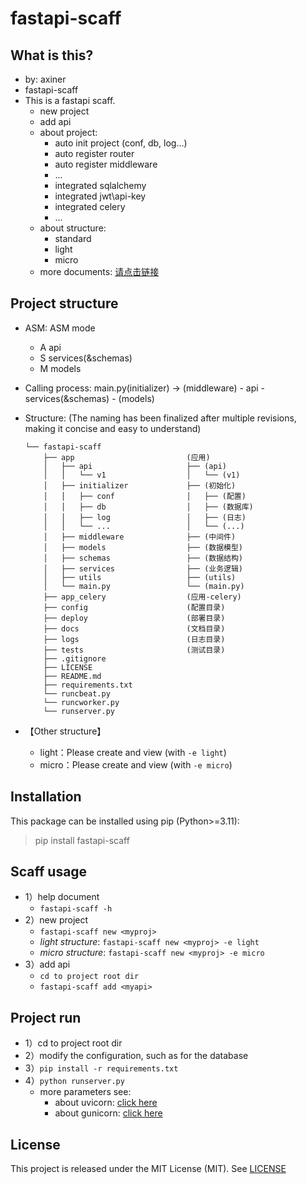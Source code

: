 # fastapi-scaff

## What is this?

- by: axiner
- fastapi-scaff
- This is a fastapi scaff.
    - new project
    - add api
    - about project:
        - auto init project (conf, db, log...)
        - auto register router
        - auto register middleware
        - ...
        - integrated sqlalchemy
        - integrated jwt\api-key
        - integrated celery
        - ...
    - about structure:
        - standard
        - light
        - micro
    - more documents: [请点击链接](https://blog.csdn.net/atpuxiner/article/details/144291336?fromshare=blogdetail&sharetype=blogdetail&sharerId=144291336&sharerefer=PC&sharesource=atpuxiner&sharefrom=from_link)

## Project structure

- ASM: ASM mode
    - A api
    - S services(&schemas)
    - M models
- Calling process: main.py(initializer) -> (middleware) - api - services(&schemas) - (models)
- Structure: (The naming has been finalized after multiple revisions, making it concise and easy to understand)
  ```
  └── fastapi-scaff
      ├── app                         (应用)
      │   ├── api                     ├── (api)
      │   │   └── v1                  │   └── (v1)
      │   ├── initializer             ├── (初始化)
      │   │   ├── conf                │   ├── (配置)
      │   │   ├── db                  │   ├── (数据库)
      │   │   ├── log                 │   ├── (日志)
      │   │   └── ...                 │   └── (...)
      │   ├── middleware              ├── (中间件)
      │   ├── models                  ├── (数据模型)
      │   ├── schemas                 ├── (数据结构)
      │   ├── services                ├── (业务逻辑)
      │   ├── utils                   ├── (utils)
      │   └── main.py                 └── (main.py)
      ├── app_celery                  (应用-celery)
      ├── config                      (配置目录)
      ├── deploy                      (部署目录)
      ├── docs                        (文档目录)
      ├── logs                        (日志目录)
      ├── tests                       (测试目录)
      ├── .gitignore
      ├── LICENSE
      ├── README.md
      ├── requirements.txt
      └── runcbeat.py
      └── runcworker.py
      └── runserver.py
  ```

- 【Other structure】
    - light：Please create and view (with `-e light`)
    - micro：Please create and view (with `-e micro`)

## Installation

This package can be installed using pip (Python>=3.11):
> pip install fastapi-scaff

## Scaff usage

- 1）help document
    - `fastapi-scaff -h`
- 2）new project
    - `fastapi-scaff new <myproj>`
    - *light structure*: `fastapi-scaff new <myproj> -e light`
    - *micro structure*: `fastapi-scaff new <myproj> -e micro`
- 3）add api
    - `cd to project root dir`
    - `fastapi-scaff add <myapi>`

## Project run

- 1）cd to project root dir
- 2）modify the configuration, such as for the database
- 3）`pip install -r requirements.txt`
- 4）`python runserver.py`
    - more parameters see:
        - about uvicorn: [click here](https://www.uvicorn.org/)
        - about gunicorn: [click here](https://docs.gunicorn.org/en/stable/)

## License

This project is released under the MIT License (MIT). See [LICENSE](LICENSE)
